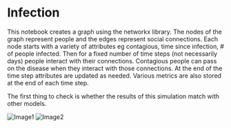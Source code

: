 # Infection

This notebook creates a graph using the networkx library.  The nodes of the graph represent people and the edges represent social connections.  Each node starts with a variety of attributes eg contagious, time since infection, # of people infected.  Then for a fixed number of time steps (not necessarily days) people interact with their connections.  Contagious people can pass on the disease when they interact with those connections.  At the end of the time step attributes are updated as needed. Various metrics are also stored at the end of each time step.


The first thing to check is whether the results of this simulation match with other models.


![Image1](https://upload.wikimedia.org/wikipedia/commons/3/32/Sirsys-p9.png)
![Image2](https://github.com/mkspillanepng/Infection/blob/master/images/Normal.png)
